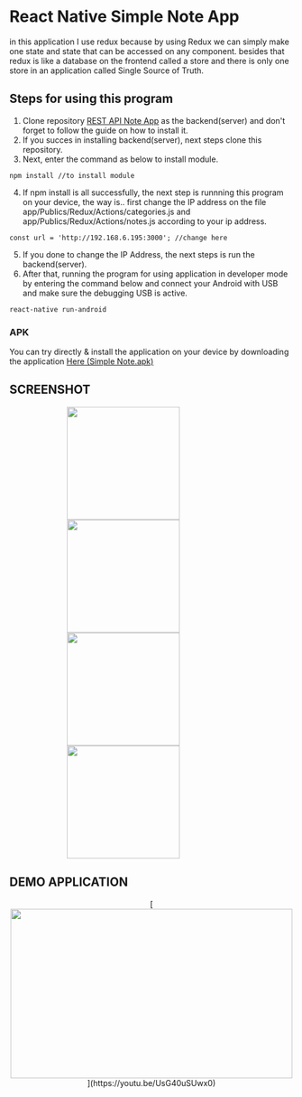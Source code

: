 # React Native Simple Note App
in this application I use redux because by using Redux we can simply make one state and state that can be accessed on any component. besides that redux is like a database on the frontend called a store and there is only one store in an application called Single Source of Truth.
## Steps for using this program
1. Clone repository [REST API Note App](https://github.com/ilhamyoga/RESTful-notes-app.git) as the backend(server) and don't forget to follow the guide on how to install it.
2. If you succes in installing backend(server), next steps clone this repository.
3. Next, enter the command as below to install module.
```
npm install //to install module
```
4. If npm install is all successfully, the next step is runnning this program on your device, the way is.. first change the IP address on the file app/Publics/Redux/Actions/categories.js and app/Publics/Redux/Actions/notes.js according to your ip address.
```
const url = 'http://192.168.6.195:3000'; //change here
```
5. If you done to change the IP Address, the next steps is run the backend(server).
6. After that, running the program for using application in developer mode by entering the command below and connect your Android with USB and make sure the debugging USB is active.
```
react-native run-android
```

### APK
You can try directly & install the application on your device by downloading the application [Here (Simple Note.apk)](https://drive.google.com/file/d/1WMAcmPkeOsbo7pmSi-msde0exP9zJlkx/view?usp=sharing)


## SCREENSHOT
<p align="center">
    <img src="https://raw.githubusercontent.com/ilhamyoga/notes-app-react-native-redux/master/screenshot/HomeScreen.png" width=200 align="center" style="margin-right:100px"/>
    <img src="https://raw.githubusercontent.com/ilhamyoga/notes-app-react-native-redux/master/screenshot/Drawer.png" width=200 align="center" style="margin-right:100px"/>
    <img src="https://raw.githubusercontent.com/ilhamyoga/notes-app-react-native-redux/master/screenshot/AddCategory.png" width=200 align="center" style="margin-right:100px"/>
    <img src="https://raw.githubusercontent.com/ilhamyoga/notes-app-react-native-redux/master/screenshot/AddNote.png" width=200 align="center" style="margin-right:100px"/>
</p>

## DEMO APPLICATION
<p align="center">
[<img src="https://img.youtube.com/vi/UsG40uSUwx0/maxresdefault.jpg" width="500" height="300">](https://youtu.be/UsG40uSUwx0)
</p>
